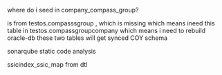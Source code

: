 where do i seed in company_compass_group?

is from testos.compasssgroup , which is missing which means ineed this table in
testos.compassgroupcompany
which means i need to rebuild oracle-db
these two tables will get synced COY schema

sonarqube static code analysis

ssicindex_ssic_map from dtl